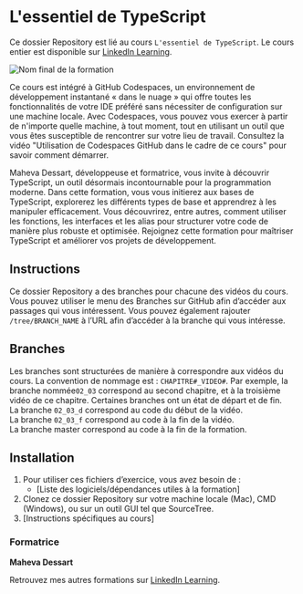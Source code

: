 # L'essentiel de TypeScript

Ce dossier Repository est lié au cours `L'essentiel de TypeScript`. Le cours entier est disponible sur [LinkedIn Learning][lil-course-url].

![Nom final de la formation][lil-thumbnail-url] 

Ce cours est intégré à GitHub Codespaces, un environnement de développement instantané « dans le nuage » qui offre toutes les fonctionnalités de votre IDE préféré sans nécessiter de configuration sur une machine locale. Avec Codespaces, vous pouvez vous exercer à partir de n'importe quelle machine, à tout moment, tout en utilisant un outil que vous êtes susceptible de rencontrer sur votre lieu de travail. Consultez la vidéo "Utilisation de Codespaces GitHub dans le cadre de ce cours" pour savoir comment démarrer.  

Maheva Dessart, développeuse et formatrice, vous invite à découvrir TypeScript, un outil désormais incontournable pour la programmation moderne. Dans cette formation, vous vous initierez aux bases de TypeScript, explorerez les différents types de base et apprendrez à les manipuler efficacement. Vous découvrirez, entre autres, comment utiliser les fonctions, les interfaces et les alias pour structurer votre code de manière plus robuste et optimisée. Rejoignez cette formation pour maîtriser TypeScript et améliorer vos projets de développement.

## Instructions

Ce dossier Repository a des branches pour chacune des vidéos du cours. Vous pouvez utiliser le menu des Branches sur GitHub afin d’accéder aux passages qui vous intéressent. Vous pouvez également rajouter `/tree/BRANCH_NAME` à l’URL afin d’accéder à la branche qui vous intéresse. 

## Branches

Les branches sont structurées de manière à correspondre aux vidéos du cours. La convention de nommage est : `CHAPITRE#_VIDEO#`. Par exemple, la branche nommée`02_03` correspond au second chapitre, et à la troisième vidéo de ce chapitre. Certaines branches ont un état de départ et de fin.  
La branche `02_03_d` correspond au code du début de la vidéo.  
La branche `02_03_f` correspond au code à la fin de la vidéo.  
La branche master correspond au code à la fin de la formation. 

## Installation

1. Pour utiliser ces fichiers d’exercice, vous avez besoin de : 
   - [Liste des logiciels/dépendances utiles à la formation] 
2. Clonez ce dossier Repository sur votre machine locale (Mac), CMD (Windows), ou sur un outil GUI tel que SourceTree. 
3. [Instructions spécifiques au cours] 


### Formatrice

**Maheva Dessart** 

 Retrouvez mes autres formations sur [LinkedIn Learning][lil-URL-trainer].

[0]: # (Replace these placeholder URLs with actual course URLs)
[lil-course-url]: https://www.linkedin.com/learning/l-essentiel-de-typescript/bienvenue-dans-l-essentiel-de-typescript
[lil-thumbnail-url]: https://media.licdn.com/dms/image/v2/D4E0DAQHu6doyyvEPJg/learning-public-crop_675_1200/B4EZUYndZVHUAY-/0/1739874752744?e=2147483647&v=beta&t=Pw5aeU6Wumv0u53u5KOCDW8UG_zzmlgbz1fYvaubFZI
[lil-URL-trainer]: https://www.linkedin.com/learning/instructors/maheva-dessart

[1]: # (End of FR-Instruction ###############################################################################################)
